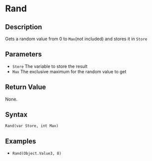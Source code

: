 # Rand

## Description
Gets a random value from 0 to `Max`(not included) and stores it in `Store`

## Parameters
- `Store`
The variable to store the result
- `Max`
The exclusive maximum for the random value to get

## Return Value
None.

## Syntax
```Rand(var Store, int Max)```

## Examples
- ```Rand(Object.Value3, 8)```